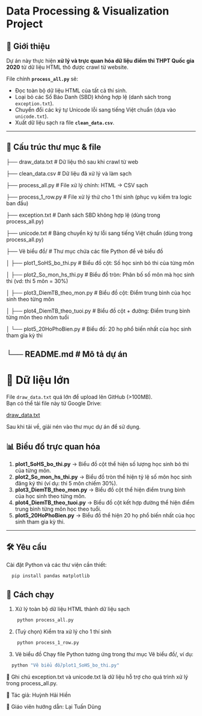 # Data Processing & Visualization Project

## 📌 Giới thiệu
Dự án này thực hiện **xử lý và trực quan hóa dữ liệu điểm thi THPT Quốc gia 2020** từ dữ liệu HTML thô được crawl từ website.

File chính **`process_all.py`** sẽ:
- Đọc toàn bộ dữ liệu HTML của tất cả thí sinh.
- Loại bỏ các Số Báo Danh (SBD) không hợp lệ (danh sách trong `exception.txt`).
- Chuyển đổi các ký tự Unicode lỗi sang tiếng Việt chuẩn (dựa vào `unicode.txt`).
- Xuất dữ liệu sạch ra file **`clean_data.csv`**.

---

## 📂 Cấu trúc thư mục & file

├── draw_data.txt # Dữ liệu thô sau khi crawl từ web

├── clean_data.csv # Dữ liệu đã xử lý và làm sạch

├── process_all.py # File xử lý chính: HTML -> CSV sạch

├── process_1_row.py # File xử lý thử cho 1 thí sinh (phục vụ kiểm tra logic ban đầu)

├── exception.txt # Danh sách SBD không hợp lệ (dùng trong process_all.py)

├── unicode.txt # Bảng chuyển ký tự lỗi sang tiếng Việt chuẩn (dùng trong process_all.py)

├── Vẽ biểu đồ/ # Thư mục chứa các file Python để vẽ biểu đồ

│ ├── plot1_SoHS_bo_thi.py # Biểu đồ cột: Số học sinh bỏ thi của từng môn

│ ├── plot2_So_mon_hs_thi.py # Biểu đồ tròn: Phân bố số môn mà học sinh thi (vd: thi 5 môn = 30%)

│ ├── plot3_DiemTB_theo_mon.py # Biểu đồ cột: Điểm trung bình của học sinh theo từng môn

│ ├── plot4_DiemTB_theo_tuoi.py # Biểu đồ cột + đường: Điểm trung bình từng môn theo nhóm tuổi

│ └── plot5_20HoPhoBien.py # Biểu đồ: 20 họ phổ biến nhất của học sinh tham gia kỳ thi

└── README.md # Mô tả dự án
---

# 💾 Dữ liệu lớn

File `draw_data.txt` quá lớn để upload lên GitHub (>100MB).  
Bạn có thể tải file này từ Google Drive:

[draw_data.txt](https://drive.google.com/file/d/1B0JyN7517X2zA5vNKyil5W6Yhl7fSdpG/view?usp=drive_link)

Sau khi tải về, giải nén vào thư mục dự án để sử dụng.
## 📊 Biểu đồ trực quan hóa
1. **plot1_SoHS_bo_thi.py** → Biểu đồ cột thể hiện số lượng học sinh bỏ thi của từng môn.
2. **plot2_So_mon_hs_thi.py** → Biểu đồ tròn thể hiện tỷ lệ số môn học sinh đăng ký thi (ví dụ: thi 5 môn chiếm 30%).
3. **plot3_DiemTB_theo_mon.py** → Biểu đồ cột thể hiện điểm trung bình của học sinh theo từng môn.
4. **plot4_DiemTB_theo_tuoi.py** → Biểu đồ cột kết hợp đường thể hiện điểm trung bình từng môn học theo tuổi.
5. **plot5_20HoPhoBien.py** → Biểu đồ thể hiện 20 họ phổ biến nhất của học sinh tham gia kỳ thi.

---

## 🛠 Yêu cầu
Cài đặt Python và các thư viện cần thiết:
```bash
  pip install pandas matplotlib
```


## 🚀 Cách chạy
1. Xử lý toàn bộ dữ liệu HTML thành dữ liệu sạch
```bash
    python process_all.py
```
2. (Tuỳ chọn) Kiểm tra xử lý cho 1 thí sinh
```bash
    python process_1_row.py
```
3. Vẽ biểu đồ
Chạy file Python tương ứng trong thư mục Vẽ biểu đồ/, ví dụ:
  ```bash
    python "Vẽ biểu đồ/plot1_SoHS_bo_thi.py"
  ```
📌 Ghi chú
  exception.txt và unicode.txt là dữ liệu hỗ trợ cho quá trình xử lý trong process_all.py.

👤 Tác giả: Huỳnh Hải Hiền

👤 Giáo viên hướng dẫn: Lại Tuấn Dũng


